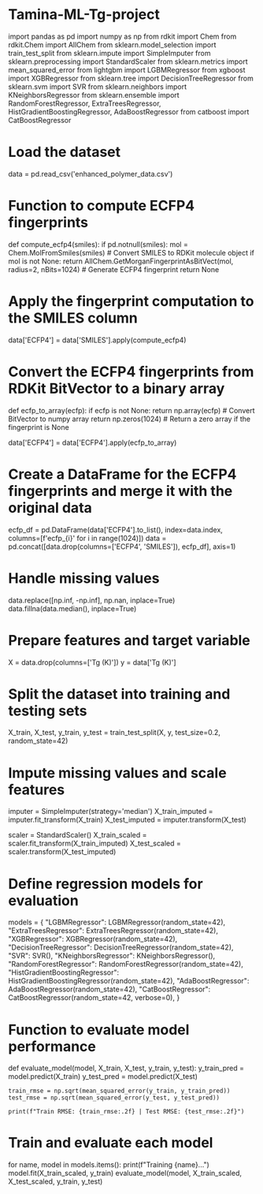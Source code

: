 # Tamina-ML-Tg-project
import pandas as pd
import numpy as np
from rdkit import Chem
from rdkit.Chem import AllChem
from sklearn.model_selection import train_test_split
from sklearn.impute import SimpleImputer
from sklearn.preprocessing import StandardScaler
from sklearn.metrics import mean_squared_error
from lightgbm import LGBMRegressor
from xgboost import XGBRegressor
from sklearn.tree import DecisionTreeRegressor
from sklearn.svm import SVR
from sklearn.neighbors import KNeighborsRegressor
from sklearn.ensemble import RandomForestRegressor, ExtraTreesRegressor, HistGradientBoostingRegressor, AdaBoostRegressor
from catboost import CatBoostRegressor

# Load the dataset
data = pd.read_csv('enhanced_polymer_data.csv')

# Function to compute ECFP4 fingerprints
def compute_ecfp4(smiles):
    if pd.notnull(smiles):
        mol = Chem.MolFromSmiles(smiles)  # Convert SMILES to RDKit molecule object
        if mol is not None:
            return AllChem.GetMorganFingerprintAsBitVect(mol, radius=2, nBits=1024)  # Generate ECFP4 fingerprint
    return None

# Apply the fingerprint computation to the SMILES column
data['ECFP4'] = data['SMILES'].apply(compute_ecfp4)

# Convert the ECFP4 fingerprints from RDKit BitVector to a binary array
def ecfp_to_array(ecfp):
    if ecfp is not None:
        return np.array(ecfp)  # Convert BitVector to numpy array
    return np.zeros(1024)  # Return a zero array if the fingerprint is None

data['ECFP4'] = data['ECFP4'].apply(ecfp_to_array)

# Create a DataFrame for the ECFP4 fingerprints and merge it with the original data
ecfp_df = pd.DataFrame(data['ECFP4'].to_list(), index=data.index, columns=[f'ecfp_{i}' for i in range(1024)])
data = pd.concat([data.drop(columns=['ECFP4', 'SMILES']), ecfp_df], axis=1)

# Handle missing values
data.replace([np.inf, -np.inf], np.nan, inplace=True)
data.fillna(data.median(), inplace=True)

# Prepare features and target variable
X = data.drop(columns=['Tg (K)'])
y = data['Tg (K)']

# Split the dataset into training and testing sets
X_train, X_test, y_train, y_test = train_test_split(X, y, test_size=0.2, random_state=42)

# Impute missing values and scale features
imputer = SimpleImputer(strategy='median')
X_train_imputed = imputer.fit_transform(X_train)
X_test_imputed = imputer.transform(X_test)

scaler = StandardScaler()
X_train_scaled = scaler.fit_transform(X_train_imputed)
X_test_scaled = scaler.transform(X_test_imputed)

# Define regression models for evaluation
models = {
    "LGBMRegressor": LGBMRegressor(random_state=42),
    "ExtraTreesRegressor": ExtraTreesRegressor(random_state=42),
    "XGBRegressor": XGBRegressor(random_state=42),
    "DecisionTreeRegressor": DecisionTreeRegressor(random_state=42),
    "SVR": SVR(),
    "KNeighborsRegressor": KNeighborsRegressor(),
    "RandomForestRegressor": RandomForestRegressor(random_state=42),
    "HistGradientBoostingRegressor": HistGradientBoostingRegressor(random_state=42),
    "AdaBoostRegressor": AdaBoostRegressor(random_state=42),
    "CatBoostRegressor": CatBoostRegressor(random_state=42, verbose=0),
}

# Function to evaluate model performance
def evaluate_model(model, X_train, X_test, y_train, y_test):
    y_train_pred = model.predict(X_train)
    y_test_pred = model.predict(X_test)

    train_rmse = np.sqrt(mean_squared_error(y_train, y_train_pred))
    test_rmse = np.sqrt(mean_squared_error(y_test, y_test_pred))
    
    print(f"Train RMSE: {train_rmse:.2f} | Test RMSE: {test_rmse:.2f}")

# Train and evaluate each model
for name, model in models.items():
    print(f"Training {name}...")
    model.fit(X_train_scaled, y_train)
    evaluate_model(model, X_train_scaled, X_test_scaled, y_train, y_test)
